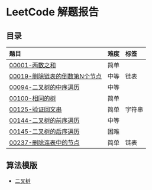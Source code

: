 # LeetCode 解题报告
## 目录

| 题目                                                         | 难度 | 标签   |
| :----------------------------------------------------------- | :--- | :----- |
| [00001-两数之和](/src/main/java/com/jsgygujun/code/problem/_00001/README.md) | 简单 |        |
| [00019-删除链表的倒数第N个节点](/src/main/java/com/jsgygujun/code/problem/_00019/README.md) | 中等 | 链表   |
| [00094-二叉树的中序遍历](/src/main/java/com/jsgygujun/code/problem/_00094/README.md) | 中等 |        |
| [00100-相同的树](/src/main/java/com/jsgygujun/code/problem/_00100/README.md) | 简单 |        |
| [00125-验证回文串](/src/main/java/com/jsgygujun/code/problem/_00125/README.md) | 简单 | 字符串 |
| [00144-二叉树的前序遍历](/src/main/java/com/jsgygujun/code/problem/_00144/README.md) | 中等 |        |
| [00145-二叉树的后序遍历](/src/main/java/com/jsgygujun/code/problem/_00145/README.md) | 困难 |        |
| [00237-删除连表中的节点](/src/main/java/com/jsgygujun/code/problem/_00237/README.md) | 简单 | 链表   |

## 算法模版

- [二叉树](/src/main/java/com/jsgygujun/code/template/binary_tree/README.md)

